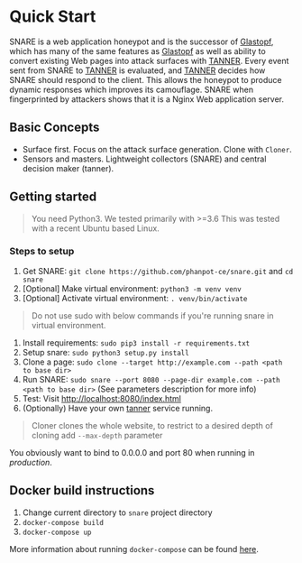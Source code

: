 # Quick Start

SNARE is a web application honeypot and is the successor of [Glastopf](https://github.com/mushorg/glastopf), which has many of the same features as [Glastopf](https://github.com/mushorg/glastopf) as well as ability to convert existing Web pages into attack surfaces with [TANNER](https://github.com/mushorg/tanner). Every event sent from SNARE to [TANNER](https://github.com/mushorg/tanner) is evaluated, and [TANNER](https://github.com/mushorg/tanner) decides how SNARE should respond to the client. This allows the honeypot to produce dynamic responses which improves its camouflage. SNARE when fingerprinted by attackers shows that it is a Nginx Web application server.

## Basic Concepts

- Surface first. Focus on the attack surface generation. Clone with `Cloner`.
- Sensors and masters. Lightweight collectors (SNARE) and central decision maker (tanner).

## Getting started

> You need Python3. We tested primarily with \>=3.6
> This was tested with a recent Ubuntu based Linux.

### Steps to setup

1. Get SNARE: `git clone https://github.com/phanpot-ce/snare.git` and `cd snare`
2. [Optional] Make virtual environment: `python3 -m venv venv`
3. [Optional] Activate virtual environment: `. venv/bin/activate`

> Do not use sudo with below commands if you're running snare in virtual environment.

1. Install requirements: `sudo pip3 install -r requirements.txt`
2. Setup snare: `sudo python3 setup.py install`
3. Clone a page: `sudo clone --target http://example.com --path <path to base dir>`
4. Run SNARE: `sudo snare --port 8080 --page-dir example.com --path <path to base dir>` (See parameters description for more info)
5. Test: Visit <http://localhost:8080/index.html>
6. (Optionally) Have your own [tanner](https://github.com/mushorg/tanner) service running.

> Cloner clones the whole website, to restrict to a desired depth of cloning add `--max-depth` parameter

You obviously want to bind to 0.0.0.0 and port 80 when running in *production*.

## Docker build instructions

1. Change current directory to `snare` project directory
2. `docker-compose build`
3. `docker-compose up`

More information about running `docker-compose` can be found [here](https://docs.docker.com/compose/gettingstarted/).
